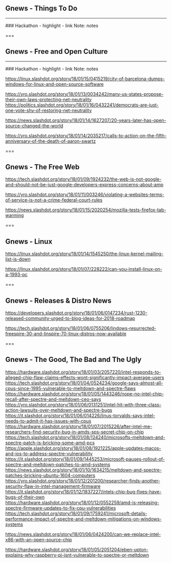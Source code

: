 
## Gnews -  Things To Do
<hr />
<span class="fragment fade-in" data-fragment-index="2">
### Hackathon
- highlight
- link
</span>
Note:
notes












===

## Gnews -  Free and Open Culture
<hr />
### Hackathon
- highlight
- link
Note:
notes



https://linux.slashdot.org/story/18/01/15/0415219/city-of-barcelona-dumps-windows-for-linux-and-open-source-software


https://yro.slashdot.org/story/18/01/13/0034242/many-us-states-propose-their-own-laws-protecting-net-neutrality
https://politics.slashdot.org/story/18/01/16/0432241/democrats-are-just-one-vote-shy-of-restoring-net-neutrality


https://news.slashdot.org/story/18/01/14/1627207/20-years-later-has-open-source-changed-the-world

https://yro.slashdot.org/story/18/01/14/2035217/calls-to-action-on-the-fifth-anniversary-of-the-death-of-aaron-swartz









===

## Gnews -  The Free Web

https://tech.slashdot.org/story/18/01/09/1924232/the-web-is-not-google-and-should-not-be-just-google-developers-express-concerns-about-amp





https://yro.slashdot.org/story/18/01/11/003246/violating-a-websites-terms-of-service-is-not-a-crime-federal-court-rules




https://news.slashdot.org/story/18/01/15/2020254/mozilla-tests-firefox-tab-warming










===

## Gnews -  Linux

https://linux.slashdot.org/story/18/01/14/1545250/the-linux-kernel-mailing-list-is-down


https://linux.slashdot.org/story/18/01/07/228222/can-you-install-linux-on-a-1993-pc









===

## Gnews -  Releases & Distro News





https://developers.slashdot.org/story/18/01/06/0147234/rust-1230-released-community-urged-to-blog-ideas-for-2018-roadmap


https://tech.slashdot.org/story/18/01/06/0755206/lindows-resurrected-freespire-30-and-linspire-70-linux-distros-now-available







===

## Gnews - The Good, The Bad and The Ugly




https://hardware.slashdot.org/story/18/01/03/2057220/intel-responds-to-alleged-chip-flaw-claims-effects-wont-significantly-impact-average-users
https://tech.slashdot.org/story/18/01/04/0524234/google-says-almost-all-cpus-since-1995-vulnerable-to-meltdown-and-spectre-flaws
https://hardware.slashdot.org/story/18/01/05/1443246/nope-no-intel-chip-recall-after-spectre-and-meltdown-ceo-says
https://yro.slashdot.org/story/18/01/06/0131251/intel-hit-with-three-class-action-lawsuits-over-meltdown-and-spectre-bugs
https://it.slashdot.org/story/18/01/06/014226/linus-torvalds-says-intel-needs-to-admit-it-has-issues-with-cpus
https://hardware.slashdot.org/story/18/01/07/2015226/after-intel-me-researchers-find-security-bug-in-amds-sps-secret-chip-on-chip
https://tech.slashdot.org/story/18/01/08/124240/microsofts-meltdown-and-spectre-patch-is-bricking-some-amd-pcs
https://apple.slashdot.org/story/18/01/08/1921225/apple-updates-macos-and-ios-to-address-spectre-vulnerability
https://it.slashdot.org/story/18/01/09/1445253/microsoft-pauses-rollout-of-spectre-and-meltdown-patches-to-amd-systems
https://news.slashdot.org/story/18/01/10/1634215/meltdown-and-spectre-patches-bricking-ubuntu-1604-computers
https://yro.slashdot.org/story/18/01/12/201200/researcher-finds-another-security-flaw-in-intel-management-firmware
https://it.slashdot.org/story/18/01/12/1837227/intels-chip-bug-fixes-have-bugs-of-their-own
https://hardware.slashdot.org/story/18/01/12/0552259/amd-is-releasing-spectre-firmware-updates-to-fix-cpu-vulnerabilities
https://tech.slashdot.org/story/18/01/09/1759241/microsoft-details-performance-impact-of-spectre-and-meltdown-mitigations-on-windows-systems

https://news.slashdot.org/story/18/01/06/0424200/can-we-replace-intel-x86-with-an-open-source-chip

https://hardware.slashdot.org/story/18/01/05/2051204/eben-upton-explains-why-raspberry-pi-isnt-vulnerable-to-spectre-or-meltdown
